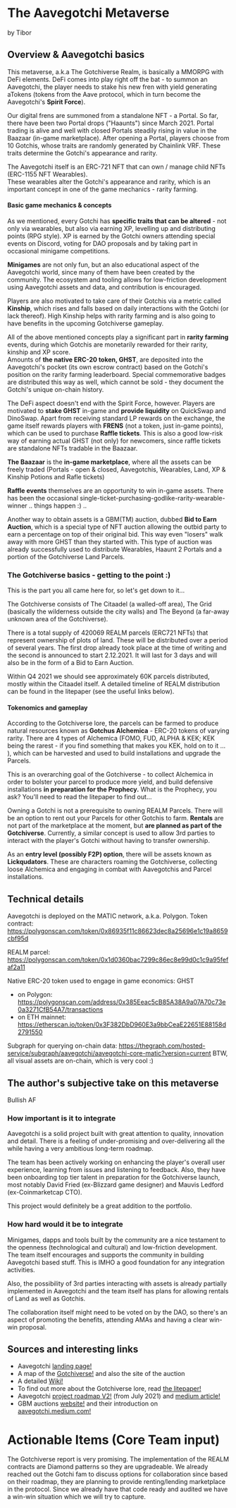 

# The Aavegotchi Metaverse 

by Tibor

## Overview & Aavegotchi basics

This metaverse, a.k.a The Gotchiverse Realm, is basically a MMORPG with DeFi elements. 
DeFi comes into play right off the bat - to summon an Aavegotchi, the player needs to stake his new fren with yield generating aTokens (tokens from the Aave protocol, which in turn become the Aavegotchi's **Spirit Force**).

Our digital frens are summoned from a standalone NFT - a Portal. So far, there have been two Portal drops ("Haaunts") since March 2021. Portal trading is alive and well with closed Portals steadily rising in value in the Baazaar (in-game marketplace).
After opening a Portal, players choose from 10 Gotchis, whose traits are randomly generated by Chainlink VRF. These traits determine the Gotchi's appearance and rarity.

The Aavegotchi itself is an ERC-721 NFT that can own / manage child NFTs (ERC-1155 NFT Wearables).  
These wearables alter the Gotchi's appearance and rarity, which is an important concept in one of the game mechanics - rarity farming. 


#### Basic game mechanics & concepts
As we mentioned, every Gotchi has **specific traits that can be altered** - not only via wearables, but also via earning XP, levelling up and distributing points (RPG style).
XP is earned by the Gotchi owners attending special events on Discord, voting for DAO proposals and by taking part in occasional minigame competitions. 

**Minigames** are not only fun, but an also educational aspect of the Aavegotchi world, since many of them have been created by the community. 
The ecosystem and tooling allows for low-friction development using Aavegotchi assets and data, and contribution is encouraged.

Players are also motivated to take care of their Gotchis via a metric called **Kinship**, which rises and falls based on daily interactions with the Gotchi (or lack thereof).
High Kinship helps with rarity farming and is also going to have benefits in the upcoming Gotchiverse gameplay.    

All of the above mentioned concepts play a significant part in **rarity farming** events, during which Gotchis are monetarily rewarded for their rarity, kinship and XP score.  
Amounts of **the native ERC-20 token, GHST**, are deposited into the Aavegotchi's pocket (its own escrow contract) based on the Gotchi's position on the rarity farming leaderboard.
Special commemorative badges are distributed this way as well, which cannot be sold - they document the Gotchi's unique on-chain history.  

The DeFi aspect doesn't end with the Spirit Force, however. Players are motivated to **stake GHST** in-game and **provide liquidity** on QuickSwap and DinoSwap. 
Apart from receiving standard LP rewards on the exchange, the game itself rewards players with **FRENS** (not a token, just in-game points), which can be used to purchase **Raffle tickets**.
This is also a good low-risk way of earning actual GHST (not only) for newcomers, since raffle tickets are standalone NFTs tradable in the Baazaar.     

**The Baazaar** is the **in-game marketplace**, where all the assets can be freely traded (Portals - open & closed, Aavegotchis, Wearables, Land, XP & Kinship Potions and Rafle tickets)

**Raffle events** themselves are an opportunity to win in-game assets. There has been the occasional single-ticket-purchasing-godlike-rarity-wearable-winner .. things happen :) ..   

Another way to obtain assets is a GBM(TM) auction, dubbed **Bid to Earn Auction**, which is a special type of NFT auction allowing the outbid party to earn a percentage on top of their original bid.
This way even "losers" walk away with more GHST than they started with. This type of auction was already successfully used to distribute Wearables, Haaunt 2 Portals and a portion of the Gotchiverse Land Parcels. 


### The Gotchiverse basics - getting to the point :)
This is the part you all came here for, so let's get down to it... 

The Gotchiverse consists of The Citaadel (a walled-off area), The Grid (basically the wilderness outside the city walls) and The Beyond (a far-away unknown area of the Gotchiverse).

There is a total supply of 420069 REALM parcels (ERC721 NFTs) that represent ownership of plots of land. These will be distributed over a period of several years.
The first drop already took place at the time of writing and the second is announced to start 2.12.2021. It will last for 3 days and will also be in the form of a Bid to Earn Auction.

Within Q4 2021 we should see approximately 60K parcels distributed, mostly within the Citaadel itself. 
A detailed timeline of REALM distribution can be found in the litepaper (see the useful links below). 


#### Tokenomics and gameplay 
According to the Gotchiverse lore, the parcels can be farmed to produce natural resources known as **Gotchus Alchemica** - ERC-20 tokens of varying rarity. 
There are 4 types of Alchemica (FOMO, FUD, ALPHA & KEK; KEK being the rarest - if you find something that makes you KEK, hold on to it ... ), which can be harvested and used to build installations and upgrade the Parcels. 

This is an overarching goal of the Gotchiverse - to collect Alchemica in order to bolster your parcel to produce more yield, and build defensive installations **in preparation for the Prophecy.**
What is the Prophecy, you ask? You'll need to read the litepaper to find out... 

Owning a Gotchi is not a prerequisite to owning REALM Parcels. There will be an option to rent out your Parcels for other Gotchis to farm. 
**Rentals** are not part of the marketplace at the moment, but **are planned as part of the Gotchiverse**. 
Currently, a similar concept is used to allow 3rd parties to interact with the player's Gotchi without having to transfer ownership.

As an **entry level (possibly F2P) option**, there will be assets known as **Lickqudators**. 
These are characters roaming the Gotchiverse, collecting loose Alchemica and engaging in combat with Aavegotchis and Parcel installations. 


## Technical details 
Aavegotchi is deployed on the MATIC network, a.k.a. Polygon.
Token contract: https://polygonscan.com/token/0x86935f11c86623dec8a25696e1c19a8659cbf95d

REALM parcel: https://polygonscan.com/token/0x1d0360bac7299c86ec8e99d0c1c9a95fefaf2a11

Native ERC-20 token used to engage in game economics: GHST 
* on Polygon: https://polygonscan.com/address/0x385Eeac5cB85A38A9a07A70c73e0a3271CfB54A7/transactions
* on ETH mainnet: https://etherscan.io/token/0x3F382DbD960E3a9bbCeaE22651E88158d2791550

Subgraph for querying on-chain data: https://thegraph.com/hosted-service/subgraph/aavegotchi/aavegotchi-core-matic?version=current 
BTW, all visual assets are on-chain, which is very cool :) 



## The author's subjective take on this metaverse
Bullish AF

### How important is it to integrate
Aavegotchi is a solid project built with great attention to quality, innovation and detail. There is a feeling of under-promising and over-delivering all the while having a very ambitious long-term roadmap. 

The team has been actively working on enhancing the player's overall user experience, learning from issues and listening to feedback. 
Also, they have been onboarding top tier talent in preparation for the Gotchiverse launch, most notably David Fried (ex-Blizzard game designer) and Mauvis Ledford (ex-Coinmarketcap CTO).

This project would definitely be a great addition to the portfolio. 

### How hard would it be to integrate 
Minigames, dapps and tools built by the community are a nice testament to the openness (technological and cultural) and low-friction development. 
The team itself encourages and supports the community in building Aavegotchi based stuff. This is IMHO a good foundation for any integration activities. 

Also, the possibility of 3rd parties interacting with assets is already partially implemented in Aavegotchi and the team itself has plans for allowing rentals of Land as well as Gotchis.  

The collaboration itself might need to be voted on by the DAO, so there's an aspect of promoting the benefits, attending AMAs and having a clear win-win proposal.   

## Sources and interesting links
* Aavegotchi [landing page!](https://www.aavegotchi.com/)
* A map of the [Gotchiverse!](https://gotchiverse.io/) and also the site of the auction 
* A detailed [Wiki!](https://wiki.aavegotchi.com/)  
* To find out more about the Gotchiverse lore, read [the litepaper!](https://docs.google.com/document/d/1hUHF29F3_tByWd8ezSphYEE0gPJYg3K5CN1K-X3_WK8)
* Aavegotchi [project roadmap V2!](https://www.figma.com/proto/f0WbPX5qrMjqxviz6KMfHj/Aavegotchi-Roadmap-V2?node-id=0%3A1&scaling=contain&page-id=0%3A1) (from July 2021) and [medium article!](https://aavegotchi.medium.com/aavegotchi-development-roadmap-v2-15820dcf84de)
* GBM auctions [website!](https://www.gbm.auction/) and their introduction on [aavegotchi.medium.com!](https://aavegotchi.medium.com/aavegotchi-bid-to-earn-auctions-are-coming-to-polygon-4bf26a09db29)  

# Actionable Items (Core Team input)

The Gotchiverse report is very promising. The implementation of the REALM contracts are Diamond patterns so they are 
upgradeable. We already reached out the Gotchi fam to discuss options for collaboration since based on their roadmap,
they are planning to provide renting/lending marketplace in the protocol. Since we already have that code ready and 
audited we have a win-win situation which we will try to capture.
